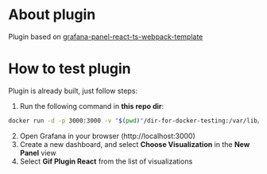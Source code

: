 # About plugin
Plugin based on [grafana-panel-react-ts-webpack-template](https://github.com/CorpGlory/grafana-panel-react-ts-webpack-template)

# How to test plugin
Plugin is already built, just follow steps:

1) Run the following command in **this repo dir**:
```sh
docker run -d -p 3000:3000 -v "$(pwd)"/dir-for-docker-testing:/var/lib/grafana/plugins --name=grafana-gif grafana/grafana
```
2) Open Grafana in your browser (http://localhost:3000)
3) Create a new dashboard, and select **Choose Visualization** in the **New Panel** view
4) Select **Gif Plugin React** from the list of visualizations